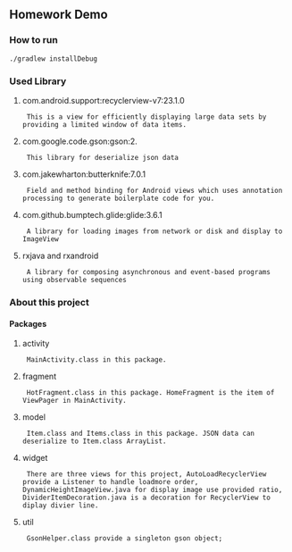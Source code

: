 ## Homework Demo

### How to run

	./gradlew installDebug

### Used Library

1. com.android.support:recyclerview-v7:23.1.0 

		This is a view for efficiently displaying large data sets by providing a limited window of data items.

2. com.google.code.gson:gson:2.

		This library for deserialize json data

3. com.jakewharton:butterknife:7.0.1

        Field and method binding for Android views which uses annotation processing to generate boilerplate code for you.

4. com.github.bumptech.glide:glide:3.6.1

        A library for loading images from network or disk and display to ImageView

5. rxjava and rxandroid

        A library for composing asynchronous and event-based programs using observable sequences

### About this project

#### Packages

1. activity

        MainActivity.class in this package.

2. fragment

        HotFragment.class in this package. HomeFragment is the item of ViewPager in MainActivity.

3. model

        Item.class and Items.class in this package. JSON data can deserialize to Item.class ArrayList.

4. widget

        There are three views for this project, AutoLoadRecyclerView provide a Listener to handle loadmore order, DynamicHeightImageView.java for display image use provided ratio, DividerItemDecoration.java is a decoration for RecyclerView to diplay divier line.

5. util

        GsonHelper.class provide a singleton gson object;
